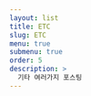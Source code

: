 ```yaml
---
layout: list
title: ETC
slug: ETC
menu: true
submenu: true
order: 5
description: >
  기타 여러가지 포스팅
---
```

